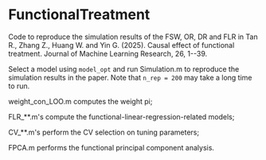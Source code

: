 # FunctionalTreatment
Code to reproduce the simulation results of the FSW, OR, DR and FLR in Tan R., Zhang Z., Huang W. and Yin G. (2025). Causal effect of functional treatment. Journal of Machine Learning Research, 26, 1--39.

Select a model using `model_opt` and run Simulation.m to reproduce the simulation results in the paper. Note that `n_rep = 200` may take a long time to run.

weight_con_LOO.m computes the weight pi;

FLR_**.m's compute the functional-linear-regression-related models;

CV_**.m's perform the CV selection on tuning parameters;

FPCA.m performs the functional principal component analysis.
